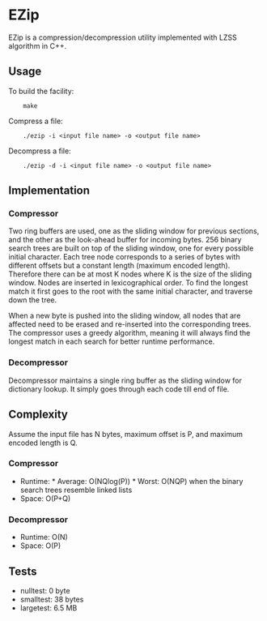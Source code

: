 # EZip

EZip is a compression/decompression utility implemented with LZSS algorithm in C++.

## Usage

To build the facility:

        make

Compress a file:

        ./ezip -i <input file name> -o <output file name>

Decompress a file:

        ./ezip -d -i <input file name> -o <output file name>

## Implementation

### Compressor
Two ring buffers are used, one as the sliding window for previous sections, and the other as the look-ahead buffer for incoming bytes. 256 binary search trees are built on top of the sliding window, one for every possible initial character. Each tree node corresponds to a series of bytes with different offsets but a constant length (maximum encoded length). Therefore there can be at most K nodes where K is the size of the sliding window. Nodes are inserted in lexicographical order. To find the longest match it first goes to the root with the same initial character, and traverse down the tree.

When a new byte is pushed into the sliding window, all nodes that are affected need to be erased and re-inserted into the corresponding trees. The compressor uses a greedy algorithm, meaning it will always find the longest match in each search for better runtime performance.

### Decompressor
Decompressor maintains a single ring buffer as the sliding window for dictionary lookup. It simply goes through each code till end of file.

## Complexity

Assume the input file has N bytes, maximum offset is P, and maximum encoded length is Q.

### Compressor

* Runtime:
        * Average: O(NQlog(P))
        * Worst: O(NQP) when the binary search trees resemble linked lists
* Space: O(P+Q)

### Decompressor
* Runtime: O(N)
* Space: O(P)

## Tests

* nulltest: 0 byte
* smalltest: 38 bytes
* largetest: 6.5 MB
